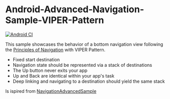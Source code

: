 # Android-Advanced-Navigation-Sample-VIPER-Pattern
[![Android CI](https://github.com/Allan-Nava/Android-Advanced-Navigation-Sample-VIPER-Pattern/actions/workflows/android.yml/badge.svg)](https://github.com/Allan-Nava/Android-Advanced-Navigation-Sample-VIPER-Pattern/actions/workflows/android.yml)

This sample showcases the behavior of a bottom navigation view following the [Principles of
Navigation](https://developer.android.com/topic/libraries/architecture/navigation#fixed) with VIPER Pattern.

 * Fixed start destination
 * Navigation state should be represented via a stack of destinations
 * The Up button never exits your app
 * Up and Back are identical within your app's task
 * Deep linking and navigating to a destination should yield the same stack


Is ispired from [NavigationAdvancedSample](https://github.com/android/architecture-components-samples/tree/main/NavigationAdvancedSample)

